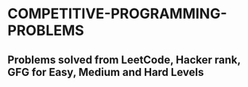# COMPETITIVE-PROGRAMMING-PROBLEMS
## Problems solved from LeetCode, Hacker rank, GFG for Easy, Medium and Hard Levels
